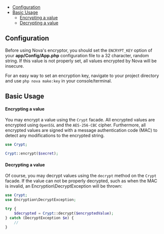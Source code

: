 - [Configuration](#configuration)
- [Basic Usage](#basic-usage)
    - [Encrypting a value](#encrypting-a-value)
    - [Decrypting a value](#decrypting-a-value)

## Configuration

Before using Nova's encryptor, you should set the `ENCRYPT_KEY` option of your **app/Config/App.php** configuration file to a 32 character, random string. If this value is not properly set, all values encrypted by Nova will be insecure.

For an easy way to set an encryption key, navigate to your project directory and use `php nova make:key` in your console/terminal.

## Basic Usage

#### Encrypting a value

You may encrypt a value using the `Crypt` facade. All encrypted values are encrypted using `OpenSSL` and the `AES-256-CBC` cipher. Furthermore, all encrypted values are signed with a message authentication code (MAC) to detect any modifications to the encrypted string.

```php
use Crypt;

Crypt::encrypt($secret);
```

#### Decrypting a value

Of course, you may decrypt values using the `decrypt` method on the `Crypt` facade. If the value can not be properly decrypted, such as when the MAC is invalid, an Encryption\DecryptException will be thrown:

```php
use Crypt;
use Encryption\DecryptException;

try {
    $decrypted = Crypt::decrypt($encryptedValue);
} catch (DecryptException $e) {
    //
}
```